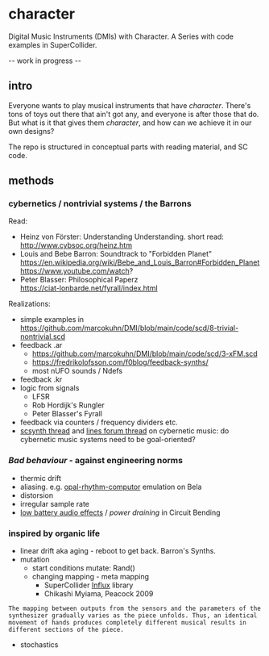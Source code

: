 # character
Digital Music Instruments (DMIs) with Character. 
A Series with code examples in SuperCollider. 

-- work in progress -- 

## intro
Everyone wants to play musical instruments that have *character*. There's tons of toys out there that ain't got any, and everyone is after those that do. 
But what is it that gives them *character*, and how can we achieve it in our own designs? 

The repo is structured in conceptual parts with reading material, and SC code. 

## methods 

### cybernetics / nontrivial systems / the Barrons

Read:

- Heinz von Förster: Understanding Understanding.
 short read:<br> http://www.cybsoc.org/heinz.htm 
- Louis and Bebe Barron: Soundtrack to "Forbidden Planet" <br>https://en.wikipedia.org/wiki/Bebe_and_Louis_Barron#Forbidden_Planet <br>
  https://www.youtube.com/watch? 
- Peter Blasser: Philosophical Paperz <br>
https://ciat-lonbarde.net/fyrall/index.html

Realizations: 

- simple examples in  https://github.com/marcokuhn/DMI/blob/main/code/scd/8-trivial-nontrivial.scd 
- feedback .ar
  - https://github.com/marcokuhn/DMI/blob/main/code/scd/3-xFM.scd 
  - https://fredrikolofsson.com/f0blog/feedback-synths/
  - most nUFO sounds / Ndefs
- feedback .kr
- logic from signals 
  - LFSR 
  - Rob Hordijk's Rungler 
  - Peter Blasser's Fyrall
- feedback via counters / frequency dividers etc.
- [scsynth thread](https://scsynth.org/t/cybernetic-music-with-supercollider/3184) and [lines forum thread](https://llllllll.co/t/cybernetic-music-roland-kayn-feedback-systems-ai/40635) on cybernetic music: do cybernetic music systems need to be goal-oriented? 

  
### *Bad behaviour* - against engineering norms
- thermic drift
- aliasing. e.g. [opal-rhythm-computor](https://blog.bela.io/2018/03/27/opal-rhythm-computor-dmx-krew/) emulation on Bela
- distorsion
- irregular sample rate 
- [low battery audio effects](https://nathan.ho.name/posts/low-battery-audio-effects/) / *power draining* in Circuit Bending
  
### inspired by organic life
- linear drift aka aging - reboot to get back. Barron's Synths. 
- mutation
  - start conditions mutate: Rand()
  - changing mapping - meta mapping 
    - SuperCollider [Influx](https://github.com/supercollider-quarks/Influx) library
    - Chikashi Myiama, Peacock 2009

`````
The mapping between outputs from the sensors and the parameters of the synthesizer gradually varies as the piece unfolds. Thus, an identical movement of hands produces completely different musical results in different sections of the piece.  
`````
  - stochastics
